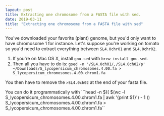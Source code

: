 ```yaml
---
layout: post
title: Extracting one chromosome from a FASTA file with sed.
date: 2019-03-11
title: "Extracting one chromosome from a FASTA file with sed"
---
```



You've downloaded your favorite (plant) genome, but you'd only want to have chromosome 1 for instance. Let's suppose you're working on tomato so you'd need to extract everything between `SL4.0chr01` and `SL4.0chr02`. 


1. If you're on Mac OS X, install `gnu-sed` with `brew install gnu-sed`.
2. Then all you have to do is: 
```gsed -n '/SL4.0ch01/,/SL4.0ch02/p' ~/Downloads/S_lycopersicum_chromosomes.4.00.fa > S_lycopersicum_chromosomes.4.00.chrom1.fa```

You then have to remove the `>SL4.0ch02` at the end of your fasta file.   

You can do it programmatically with ```head -n $(( $(wc -l S_lycopersicum_chromosomes.4.00.chrom1.fa | awk '{print $1}') - 1 )) S_lycopersicum_chromosomes.4.00.chrom1.fa > S_lycopersicum_chromosomes.4.00.chrom1.fa``

